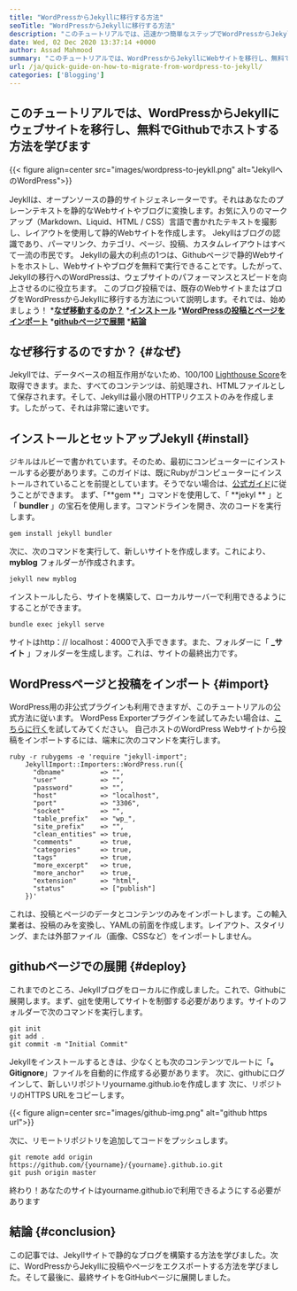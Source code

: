 ```yaml
---
title: "WordPressからJekyllに移行する方法" 
seoTitle: "WordPressからJekyllに移行する方法" 
description: "このチュートリアルでは、迅速かつ簡単なステップでWordPressからJekyllにサイトを移行する方法を学びます。始めましょう！" 
date: Wed, 02 Dec 2020 13:37:14 +0000
author: Assad Mahmood
summary: "このチュートリアルでは、WordPressからJekyllにWebサイトを移行し、無料でGithubでホストする方法を学びます" 
url: /ja/quick-guide-on-how-to-migrate-from-wordpress-to-jekyll/
categories: ['Blogging']
---
```


## このチュートリアルでは、WordPressからJekyllにウェブサイトを移行し、無料でGithubでホストする方法を学びます

{{< figure align=center src="images/wordpress-to-jeykll.png" alt="JekyllへのWordPress">}}

Jeykllは、オープンソースの静的サイトジェネレーターです。それはあなたのプレーンテキストを静的なWebサイトやブログに変換します。お気に入りのマークアップ（Markdown、Liquid、HTML / CSS）言語で書かれたテキストを撮影し、レイアウトを使用して静的Webサイトを作成します。 Jekyllはブログの認識であり、パーマリンク、カテゴリ、ページ、投稿、カスタムレイアウトはすべて一流の市民です。 Jekyllの最大の利点の1つは、Githubページで静的Webサイトをホストし、Webサイトやブログを無料で実行できることです。したがって、Jekyllの移行へのWordPressは、ウェブサイトのパフォーマンスとスピードを向上させるのに役立ちます。
このブログ投稿では、既存のWebサイトまたはブログをWordPressからJekyllに移行する方法について説明します。それでは、始めましょう！
  ***[なぜ移動するのか？][1]** 
  ***[インストール][2]** 
  ***[WordPressの投稿とページをインポート][3]** 
  ***[githubページで展開][4]** 
  ***[結論][5]** 

## なぜ移行するのですか？   {#なぜ}
Jekyllでは、データベースの相互作用がないため、100/100 [Lighthouse Score][6]を取得できます。また、すべてのコンテンツは、前処理され、HTMLファイルとして保存されます。そして、Jekyllは最小限のHTTPリクエストのみを作成します。したがって、それは非常に速いです。

## インストールとセットアップJekyll   {#install}
ジキルはルビーで書かれています。そのため、最初にコンピューターにインストールする必要があります。このガイドは、既にRubyがコンピューターにインストールされていることを前提としています。そうでない場合は、[公式ガイド][7]に従うことができます。
まず、「**gem **」コマンドを使用して、「 **jekyl ** 」と「 **bundler**  」の宝石を使用します。コマンドラインを開き、次のコードを実行します。
```
gem install jekyll bundler
```
次に、次のコマンドを実行して、新しいサイトを作成します。これにより、**myblog** フォルダーが作成されます。
```
jekyll new myblog
```
インストールしたら、サイトを構築して、ローカルサーバーで利用できるようにすることができます。
```
bundle exec jekyll serve
```
サイトはhttp：// localhost：4000で入手できます。また、フォルダーに「 **_サイト** 」フォルダーを生成します。これは、サイトの最終出力です。

## WordPressページと投稿をインポート {#import}
WordPress用の非公式プラグインも利用できますが、このチュートリアルの公式方法に従います。 WordPess Exporterプラグインを試してみたい場合は、[こちらに行く][8]を試してみてください。
自己ホストのWordPress Webサイトから投稿をインポートするには、端末に次のコマンドを実行します。
```
ruby -r rubygems -e 'require "jekyll-import";
    JekyllImport::Importers::WordPress.run({
      "dbname"         => "",
      "user"           => "",
      "password"       => "",
      "host"           => "localhost",
      "port"           => "3306",
      "socket"         => "",
      "table_prefix"   => "wp_",
      "site_prefix"    => "",
      "clean_entities" => true,
      "comments"       => true,
      "categories"     => true,
      "tags"           => true,
      "more_excerpt"   => true,
      "more_anchor"    => true,
      "extension"      => "html",
      "status"         => ["publish"]
    })'
```
これは、投稿とページのデータとコンテンツのみをインポートします。この輸入業者は、投稿のみを変換し、YAMLの前面を作成します。レイアウト、スタイリング、または外部ファイル（画像、CSSなど）をインポートしません。

##  **githubページでの展開** {#deploy}
これまでのところ、Jekyllブログをローカルに作成しました。これで、Githubに展開します。まず、[git][9]を使用してサイトを制御する必要があります。サイトのフォルダーで次のコマンドを実行します。
```
git init
git add .
git commit -m "Initial Commit"
```
Jekyllをインストールするときは、少なくとも次のコンテンツでルートに「**。Gitignore**」ファイルを自動的に作成する必要があります。
次に、githubにログインして、新しいリポジトリyourname.github.ioを作成します
次に、リポジトリのHTTPS URLをコピーします。

{{< figure align=center src="images/github-img.png" alt="github https url">}}

次に、リモートリポジトリを追加してコードをプッシュします。
```
git remote add origin https://github.com/{yourname}/{yourname}.github.io.git
git push origin master
```
終わり！あなたのサイトはyourname.github.ioで利用できるようにする必要があります

## 結論 {#conclusion}
この記事では、Jekyllサイトで静的なブログを構築する方法を学びました。次に、WordPressからJekyllに投稿やページをエクスポートする方法を学びました。そして最後に、最終サイトをGitHubページに展開しました。

  
[1]: #why
[2]: #install
[3]: #import
[4]: #deploy
[5]: #conclusion
[6]: https://web.dev/performance-scoring/
[7]: https://www.ruby-lang.org/en/documentation/installation/
[8]: https://wordpress.org/plugins/jekyll-exporter/
[9]: https://git-scm.com/
